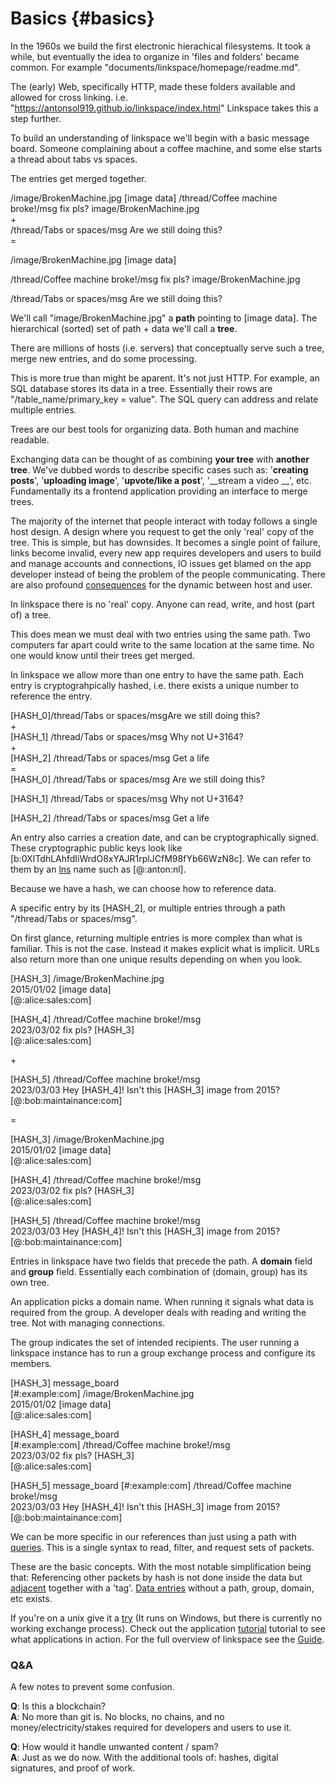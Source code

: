 # Basics {#basics}

In the 1960s we build the first electronic hierachical filesystems.
It took a while, but eventually the idea to organize in 'files and folders' became common.
For example "documents/linkspace/homepage/readme.md".

The (early) Web, specifically HTTP, made these folders available and allowed for cross linking.
i.e. "https://antonsol919.github.io/linkspace/index.html"
Linkspace takes this a step further.

To build an understanding of linkspace we'll begin with a basic message board.
Someone complaining about a coffee machine, and some else starts a thread about tabs vs spaces.

The entries get merged together.

<div class="entrygrid small"><span></span>
<span>/image/BrokenMachine.jpg</span>
<span>[image data]</span>
<span></span>
<span>/thread/Coffee machine broke!/msg</span>
<span>fix pls? image/BrokenMachine.jpg</span>
</div>

<div class="op">+</div>

<div class="entrygrid small">
<span></span>
<span style="width:28ch">/thread/Tabs or spaces/msg</span>
<span>Are we still doing this?</span>
</div>

<div class="op">=</div>

<div class="entrygrid small">

<span></span>
<span>/image/BrokenMachine.jpg</span>
<span>[image data]</span>

<span></span>
<span>/thread/Coffee machine broke!/msg</span>
<span>fix pls? image/BrokenMachine.jpg</span>

<span></span>
<span>/thread/Tabs or spaces/msg</span>
<span>Are we still doing this?</span>

</div>

We'll call "image/BrokenMachine.jpg" a **path** pointing to [image data].
The hierarchical (sorted) set of path + data we'll call a **tree**.

There are millions of hosts (i.e. servers) that conceptually serve such a tree, merge new entries, and do some processing.

This is more true than might be aparent. It's not just HTTP.
For example, an SQL database stores its data in a tree.
Essentially their rows are "/table_name/primary_key = value".
The SQL query can address and relate multiple entries.

Trees are our best tools for organizing data. Both human and machine readable.

Exchanging data can be thought of as combining **your tree** with **another tree**.
We've dubbed words to describe specific cases such as:
'__creating posts__', '__uploading image__', '__upvote/like a post__', '__stream a video __', etc.
Fundamentally its a frontend application providing an interface to merge trees.

The majority of the internet that people interact with today follows a single host design.
A design where you request to get the only 'real' copy of the tree.
This is simple, but has downsides.
It becomes a single point of failure, links become invalid, every new app requires developers and users to build and manage accounts and connections,
IO issues get blamed on the app developer instead of being the problem of the people communicating. There are also profound [consequences](#reason2) for the dynamic between host and user.

In linkspace there is no 'real' copy.
Anyone can read, write, and host (part of) a tree.

This does mean we must deal with two entries using the same path.
Two computers far apart could write to the same location at the same time.
No one would know until their trees get merged.

In linkspace we allow more than one entry to have the same path.
Each entry is cryptograhpically hashed, i.e. there exists a unique number to reference the entry.

<div class="entrygrid small"><span id="hh0">[HASH_0]</span><span>/thread/Tabs or spaces/msg</span><span>Are we still doing this?</span></div>

<div class="op">+</div>

<div class="entrygrid small">
<span id="hh1">[HASH_1]</span>
<span>/thread/Tabs or spaces/msg</span>
<span>Why not U+3164?</span>
</div>

<div class="op">+</div>

<div class="entrygrid small">
<span id="hh2">[HASH_2]</span>
<span>/thread/Tabs or spaces/msg</span>
<span>Get a life</span>
</div>

<div class="op">=</div>

<div class="entrygrid small">
<span id="hh0">[HASH_0]</span>
<span>/thread/Tabs or spaces/msg</span>
<span>Are we still doing this?</span>

<span id="hh1">[HASH_1]</span>
<span>/thread/Tabs or spaces/msg</span>
<span>Why not U+3164?</span>

<span id="hh2">[HASH_2]</span>
<span>/thread/Tabs or spaces/msg</span>
<span>Get a life</span>
</div>


An entry also carries a creation date, and can be cryptographically signed.
These cryptographic public keys look like [b:0XITdhLAhfdIiWrdO8xYAJR1rplJCfM98fYb66WzN8c]. We can refer to them by an [lns](#LNS) name such as [@:anton:nl].

Because we have a hash, we can choose how to reference data.

A specific entry by its <span id="hh2">[HASH_2]</span>,
or multiple entries through a path "/thread/Tabs or spaces/msg".

On first glance, returning multiple entries is more complex than what is familiar.
This is not the case.
Instead it makes explicit what is implicit.
URLs also return more than one unique results depending on when you look.

<div class="entrygrid big">
<span id="hh3">[HASH_3]</span>
<span></span>
<span>/image/BrokenMachine.jpg<br>2015/01/02</span>
<span>[image data]<br>[@:alice:sales:com]</span>

<span id="hh4">[HASH_4]</span>
<span></span>
<span>/thread/Coffee machine broke!/msg<br>2023/03/02</span>
<span>fix pls? <span id="hh3">[HASH_3]</span><br>[@:alice:sales:com]</span>
</div>

<div class="op">+</div>

<div class="entrygrid big">

<span id="hh5">[HASH_5]</span>
<span></span>
<span>/thread/Coffee machine broke!/msg<br>2023/03/03</span>
<span>
Hey <span id="hh4">[HASH_4]</span>!
Isn't this <span id="hh3">[HASH_3]</span> image from 2015?<br>[@:bob:maintainance:com]
</span>
</div>

<div class="op">=</div>

<div class="entrygrid big">


<span id="hh3">[HASH_3]</span>
<span></span>
<span>/image/BrokenMachine.jpg<br>2015/01/02</span>
<span>[image data]<br>[@:alice:sales:com]</span>

<span id="hh4">[HASH_4]</span>
<span></span>
<span>/thread/Coffee machine broke!/msg<br>2023/03/02</span>
<span>fix pls? <span id="hh3">[HASH_3]</span><br>[@:alice:sales:com]</span>

<span id="hh5">[HASH_5]</span>
<span></span>
<span>/thread/Coffee machine broke!/msg<br>2023/03/03</span>
<span>
Hey <span id="hh4">[HASH_4]</span>!
Isn't this <span id="hh3">[HASH_3]</span> image from 2015?
<br>
[@:bob:maintainance:com]
</span>

</div>

Entries in linkspace have two fields that precede the path.
A **domain** field and **group** field.
Essentially each combination of (domain, group) has its own tree.

An application picks a domain name.
When running it signals what data is required from the group.
A developer deals with reading and writing the tree.
Not with managing connections.

The group indicates the set of intended recipients.
The user running a linkspace instance has to run a group exchange process and configure its members.

<div class="entrygrid big">

<span id="hh3">[HASH_3]</span>
<span>message_board<br>[#:example:com]</span>
<span>/image/BrokenMachine.jpg<br>2015/01/02</span>
<span>[image data]<br>[@:alice:sales:com]</span>

<span id="hh4">[HASH_4]</span>
<span>message_board<br>[#:example:com]</span>
<span>/thread/Coffee machine broke!/msg<br>2023/03/02</span>
<span>fix pls? <span id="hh3">[HASH_3]</span><br>[@:alice:sales:com]</span>

<span id="hh5">[HASH_5]</span>
<span>message_board  [#:example:com]</span>
<span>/thread/Coffee machine broke!/msg<br>2023/03/03</span>
<span>
Hey <span id="hh4">[HASH_4]</span>!
Isn't this <span id="hh3">[HASH_3]</span> image from 2015?<br>[@:bob:maintainance:com]
</span>

</div>

We can be more specific in our references than just using a path with [queries](./docs/guide/index.html#Query).
This is a single syntax to read, filter, and request sets of packets.

These are the basic concepts. With the most notable simplification being that: 
Referencing other packets by hash is not done inside the data but [adjacent](./docs/guide/index.html#lk_linkpoint) together with a 'tag'.
[Data entries](./docs/guide/index.html#lk_datapoint) without a path, group, domain, etc exists.

If you're on a unix give it a [try](https://github.com/AntonSol919/linkspace/releases) (It runs on Windows, but there is currently no working exchange process).
Check out the application [tutorial](./docs/tutorial) tutorial to see what applications in action.
For the full overview of linkspace see the [Guide](./docs/guide/index.html).


### Q&A
A few notes to prevent some confusion.

**Q**: Is this a blockchain?  
**A**: No more than git is. No blocks, no chains, and no money/electricity/stakes required for developers and users to use it.

**Q**: How would it handle unwanted content / spam?  
**A**: Just as we do now. With the additional tools of: hashes, digital signatures, and proof of work.
